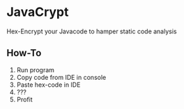 # JavaCrypt
Hex-Encrypt your Javacode to hamper static code analysis

## How-To
1. Run program
2. Copy code from IDE in console
3. Paste hex-code in IDE
4. ???
5. Profit
